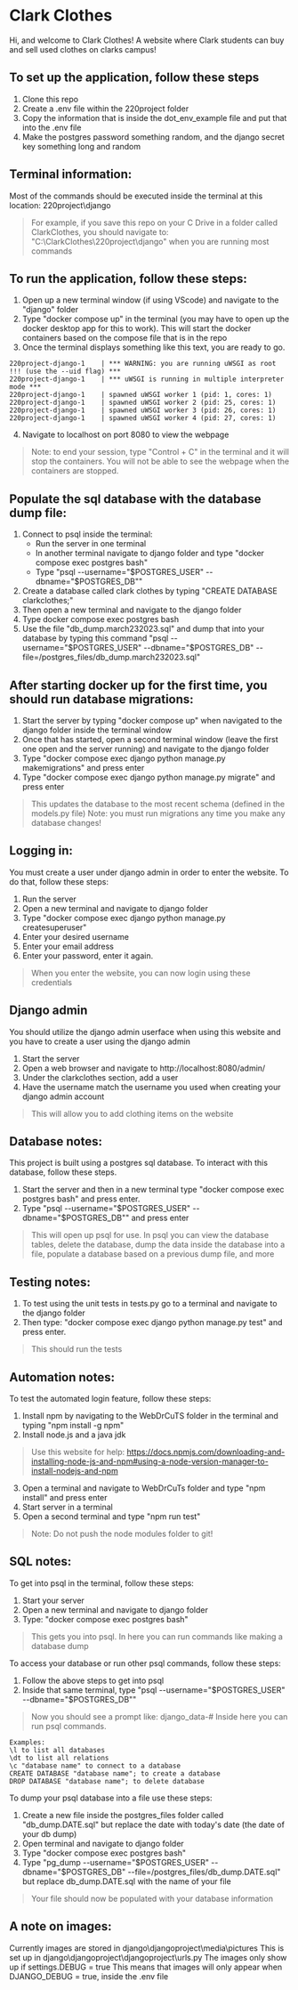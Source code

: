 # Clark Clothes
Hi, and welcome to Clark Clothes! A website where Clark students can buy and sell used clothes on clarks campus! 

## To set up the application, follow these steps
1. Clone this repo
2. Create a .env file within the 220project folder
3. Copy the information that is inside the dot_env_example file and put that into the .env file
4. Make the postgres password something random, and the django secret key something long and random

## Terminal information:
Most of the commands should be executed inside the terminal at this location:
220project\django
> For example, if you save this repo on your C Drive in a folder called ClarkClothes, you should navigate to: "C:\ClarkClothes\220project\django" when you are running most commands


## To run the application, follow these steps:
1. Open up a new terminal window (if using VScode) and navigate to the "django" folder
2. Type "docker compose up" in the terminal (you may have to open up the docker desktop app for this to work). This will start the docker containers based on the compose file that is in the repo
3. Once the terminal displays something like this text, you are ready to go.
```
220project-django-1    | *** WARNING: you are running uWSGI as root !!! (use the --uid flag) ***
220project-django-1    | *** uWSGI is running in multiple interpreter mode ***
220project-django-1    | spawned uWSGI worker 1 (pid: 1, cores: 1)
220project-django-1    | spawned uWSGI worker 2 (pid: 25, cores: 1)
220project-django-1    | spawned uWSGI worker 3 (pid: 26, cores: 1)
220project-django-1    | spawned uWSGI worker 4 (pid: 27, cores: 1)
```
4. Navigate to localhost on port 8080 to view the webpage
> Note: to end your session, type "Control + C" in the terminal and it will stop the containers. 
> You will not be able to see the webpage when the containers are stopped.


## Populate the sql database with the database dump file:
1. Connect to psql inside the terminal:
    - Run the server in one terminal
    - In another terminal navigate to django folder and type "docker compose exec postgres bash"
    - Type "psql --username="$POSTGRES_USER" --dbname="$POSTGRES_DB""
2. Create a database called clark clothes by typing "CREATE DATABASE clarkclothes;"
3. Then open a new terminal and navigate to the django folder
4. Type docker compose exec postgres bash
5. Use the file "db_dump.march232023.sql" and dump that into your database by typing this command "psql --username="$POSTGRES_USER" --dbname="$POSTGRES_DB" --file=/postgres_files/db_dump.march232023.sql"

## After starting docker up for the first time, you should run database migrations:
1. Start the server by typing "docker compose up" when navigated to the django folder inside the terminal window
2. Once that has started, open a second terminal window (leave the first one open and the server running) and navigate to the django folder
3. Type "docker compose exec django python manage.py makemigrations" and press enter
4. Type "docker compose exec django python manage.py migrate" and press enter
> This updates the database to the most recent schema (defined in the models.py file)
> Note: you must run migrations any time you make any database changes!

## Logging in:
You must create a user under django admin in order to enter the website. To do that, follow these steps:
1. Run the server
2. Open a new terminal and navigate to django folder
3. Type "docker compose exec django python manage.py createsuperuser"
4. Enter your desired username
5. Enter your email address
6. Enter your password, enter it again.
> When you enter the website, you can now login using these credentials

## Django admin
You should utilize the django admin userface when using this website and you have to create a user using the django admin
1. Start the server
2. Open a web browser and navigate to http://localhost:8080/admin/
3. Under the clarkclothes section, add a user
4. Have the username match the username you used when creating your django admin account
> This will allow you to add clothing items on the website

## Database notes:
This project is built using a postgres sql database. 
To interact with this database, follow these steps.
1. Start the server and then in a new terminal type "docker compose exec postgres bash" and press enter.
2. Type "psql --username="$POSTGRES_USER" --dbname="$POSTGRES_DB"" and press enter
> This will open up psql for use. In psql you can view the database tables, delete the database, dump the data inside the database into a file, populate a database based on a previous dump file, and more

## Testing notes:
1. To test using the unit tests in tests.py go to a terminal and navigate to the django folder
2. Then type: "docker compose exec django python manage.py test" and press enter.
> This should run the tests

## Automation notes:
To test the automated login feature, follow these steps:
1. Install npm by navigating to the WebDrCuTS folder in the terminal and typing "npm install -g npm"
2. Install node.js and a java jdk
> Use this website for help: https://docs.npmjs.com/downloading-and-installing-node-js-and-npm#using-a-node-version-manager-to-install-nodejs-and-npm
3. Open a terminal and navigate to WebDrCuTs folder and type "npm install" and press enter
4. Start server in a terminal
5. Open a second terminal and type "npm run test"
> Note: Do not push the node modules folder to git!

## SQL notes:
To get into psql in the terminal, follow these steps:
1. Start your server
2. Open a new terminal and navigate to django folder
3. Type: "docker compose exec postgres bash"
> This gets you into psql. In here you can run commands like making a database dump

To access your database or run other psql commands, follow these steps:
1. Follow the above steps to get into psql
2. Inside that same terminal, type "psql --username="$POSTGRES_USER" --dbname="$POSTGRES_DB""
> Now you should see a prompt like: django_data-#
Inside here you can run psql commands.
```
Examples:
\l to list all databases
\dt to list all relations
\c "database name" to connect to a database
CREATE DATABASE "database name"; to create a database
DROP DATABASE "database name"; to delete database
```

To dump your psql database into a file use these steps:
1. Create a new file inside the postgres_files folder called "db_dump.DATE.sql" but replace the date with today's date (the date of your db dump)
2. Open terminal and navigate to django folder
3. Type "docker compose exec postgres bash"
4. Type "pg_dump --username="$POSTGRES_USER" --dbname="$POSTGRES_DB" --file=/postgres_files/db_dump.DATE.sql" but replace db_dump.DATE.sql with the name of your file
> Your file should now be populated with your database information

## A note on images:
Currently images are stored in django\djangoproject\media\pictures
This is set up in django\djangoproject\djangoproject\urls.py
The images only show up if settings.DEBUG = true
This means that images will only appear when DJANGO_DEBUG = true, inside the .env file

